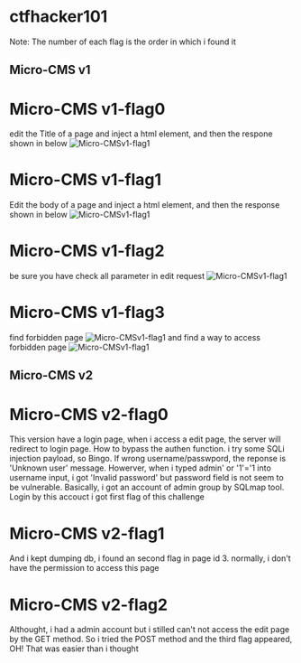 # ctfhacker101
Note: The number of each flag is the order in which i found it
## Micro-CMS v1
# Micro-CMS v1-flag0
edit the Title of a page and inject a html element, and then the respone shown in below 
![Micro-CMSv1-flag1](https://github.com/vuongnv96/ctfhacker101/blob/master/Micro-CMS%20v1-flag0.png)
# Micro-CMS v1-flag1
Edit the body of a page and inject a html element, and then the response shown in below 
![Micro-CMSv1-flag1](https://github.com/vuongnv96/ctfhacker101/blob/master/Micro-CMS%20v1-flag1.png)
# Micro-CMS v1-flag2
be sure you have check all parameter in edit request
![Micro-CMSv1-flag1](https://github.com/vuongnv96/ctfhacker101/blob/master/Micro-CMS%20v1-flag2.png)
# Micro-CMS v1-flag3
find forbidden page
![Micro-CMSv1-flag1](https://github.com/vuongnv96/ctfhacker101/blob/master/Micro-CMS%20v1-flag3-0.png)
and find a way to access forbidden page
![Micro-CMSv1-flag1](https://github.com/vuongnv96/ctfhacker101/blob/master/Micro-CMS%20v1-flag3-1.png)

## Micro-CMS v2
# Micro-CMS v2-flag0
This version have a login page, when i access a edit page, the server will redirect to login page. How to bypass the authen function. i try some SQLi injection payload, so Bingo.
If wrong username/passwpord, the reponse is 'Unknown user' message. Howerver, when i typed  admin' or '1'='1 into username input, i got 'Invalid password' but password field is not seem to be vulnerable.
Basically, i got an account of admin group by SQLmap tool. Login by this accouct i got first flag of this challenge
# Micro-CMS v2-flag1
And i kept dumping db, i found an second flag in page id 3. normally, i don't have the permission to access this page 
# Micro-CMS v2-flag2
Althought,  i had a admin account but i stilled can't not access the edit page by the GET method. So i tried the POST method and the third flag appeared, OH! That was easier than i thought
